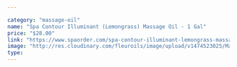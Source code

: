 ```yaml
---

category: "massage-oil"
name: "Spa Contour Illuminant (Lemongrass) Massage Oil - 1 Gal"
price: "$28.00"
link: "https://www.spaorder.com/spa-contour-illuminant-lemongrass-massage-oil-1-gal/"
image: "http://res.cloudinary.com/fleuroils/image/upload/v1474523025/Massage%20Oil/1_Gal.jpg"
type: 
---
```

